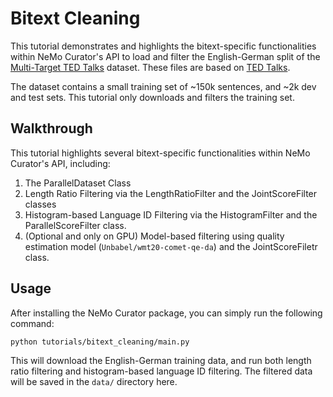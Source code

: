 # Bitext Cleaning

This tutorial demonstrates and highlights the bitext-specific functionalities within NeMo Curator's API to load and filter the English-German split of the [Multi-Target TED Talks](https://www.cs.jhu.edu/~kevinduh/a/multitarget-tedtalks/) dataset. These files are based on [TED Talks](https://www.ted.com/).

The dataset contains a small training set of ~150k sentences, and ~2k dev and test sets. This tutorial only downloads and filters the training set.

## Walkthrough

This tutorial highlights several bitext-specific functionalities within NeMo Curator's API, including:
1. The ParallelDataset Class
2. Length Ratio Filtering via the LengthRatioFilter and the JointScoreFilter classes
3. Histogram-based Language ID Filtering via the HistogramFilter and the ParallelScoreFilter class.
4. (Optional and only on GPU) Model-based filtering using quality estimation model (`Unbabel/wmt20-comet-qe-da`) and the JointScoreFiletr class.

## Usage

After installing the NeMo Curator package, you can simply run the following command:
```
python tutorials/bitext_cleaning/main.py
```
This will download the English-German training data, and run both length ratio filtering and histogram-based language ID filtering. The filtered data will be saved in the `data/` directory here.
